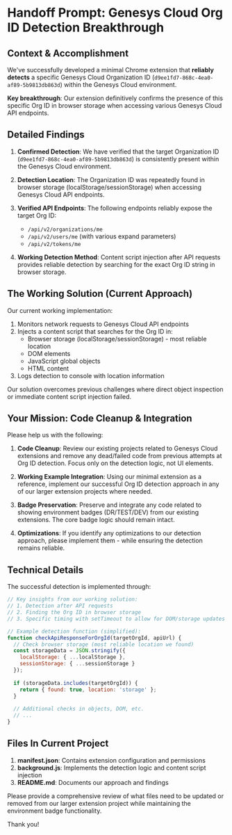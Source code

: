 # Handoff Prompt: Genesys Cloud Org ID Detection Breakthrough

## Context & Accomplishment

We've successfully developed a minimal Chrome extension that **reliably detects** a specific Genesys Cloud Organization ID (`d9ee1fd7-868c-4ea0-af89-5b9813db863d`) within the Genesys Cloud environment. 

**Key breakthrough**: Our extension definitively confirms the presence of this specific Org ID in browser storage when accessing various Genesys Cloud API endpoints.

## Detailed Findings

1. **Confirmed Detection**: We have verified that the target Organization ID (`d9ee1fd7-868c-4ea0-af89-5b9813db863d`) is consistently present within the Genesys Cloud environment.

2. **Detection Location**: The Organization ID was repeatedly found in browser storage (localStorage/sessionStorage) when accessing Genesys Cloud API endpoints.

3. **Verified API Endpoints**: The following endpoints reliably expose the target Org ID:
   - `/api/v2/organizations/me`
   - `/api/v2/users/me` (with various expand parameters)
   - `/api/v2/tokens/me`

4. **Working Detection Method**: Content script injection after API requests provides reliable detection by searching for the exact Org ID string in browser storage.

## The Working Solution (Current Approach)

Our current working implementation:

1. Monitors network requests to Genesys Cloud API endpoints
2. Injects a content script that searches for the Org ID in:
   - Browser storage (localStorage/sessionStorage) - most reliable location
   - DOM elements
   - JavaScript global objects
   - HTML content
3. Logs detection to console with location information

Our solution overcomes previous challenges where direct object inspection or immediate content script injection failed.

## Your Mission: Code Cleanup & Integration

Please help us with the following:

1. **Code Cleanup**: Review our existing projects related to Genesys Cloud extensions and remove any dead/failed code from previous attempts at Org ID detection. Focus only on the detection logic, not UI elements.

2. **Working Example Integration**: Using our minimal extension as a reference, implement our successful Org ID detection approach in any of our larger extension projects where needed.

3. **Badge Preservation**: Preserve and integrate any code related to showing environment badges (DR/TEST/DEV) from our existing extensions. The core badge logic should remain intact.

4. **Optimizations**: If you identify any optimizations to our detection approach, please implement them - while ensuring the detection remains reliable.

## Technical Details

The successful detection is implemented through:

```javascript
// Key insights from our working solution:
// 1. Detection after API requests
// 2. Finding the Org ID in browser storage
// 3. Specific timing with setTimeout to allow for DOM/storage updates

// Example detection function (simplified):
function checkApiResponseForOrgId(targetOrgId, apiUrl) {
  // Check browser storage (most reliable location we found)
  const storageData = JSON.stringify({
    localStorage: { ...localStorage },
    sessionStorage: { ...sessionStorage }
  });
  
  if (storageData.includes(targetOrgId)) {
    return { found: true, location: 'storage' };
  }
  
  // Additional checks in objects, DOM, etc.
  // ...
}
```

## Files In Current Project

1. **manifest.json**: Contains extension configuration and permissions
2. **background.js**: Implements the detection logic and content script injection
3. **README.md**: Documents our approach and findings

Please provide a comprehensive review of what files need to be updated or removed from our larger extension project while maintaining the environment badge functionality.

Thank you! 